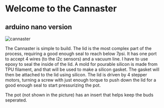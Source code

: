 # Welcome to the Cannaster 
## arduino nano version

![cannaster](https://live.staticflickr.com/65535/53856350328_53e664ccdc_b.jpg)

The Cannaster is simple to build. The lid is the most complex part of the process, requiring a good enough seal to reach below 7psi. It has one port to accept 4 wires (to the i2c sensors) and a vacuum line. I have to use epoxy to seal the inside of the lid. A mold for pourable silicon is made from TPU filament, and that will be used to make a silicon gasket. The gasket will then be attached to the lid using silicon. The lid is driven by 4 stepper motors, turning a screw with just enough torque to push down the lid for a good enough seal to start pressurizing the pot. 

The pot (not shown in the picture) has an insert that helps keep the buds seperated. 
